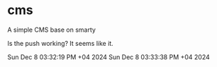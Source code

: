 # cms

A simple CMS base on smarty

Is the push working?
It seems like it.

Sun Dec  8 03:32:19 PM +04 2024
Sun Dec  8 03:33:38 PM +04 2024

